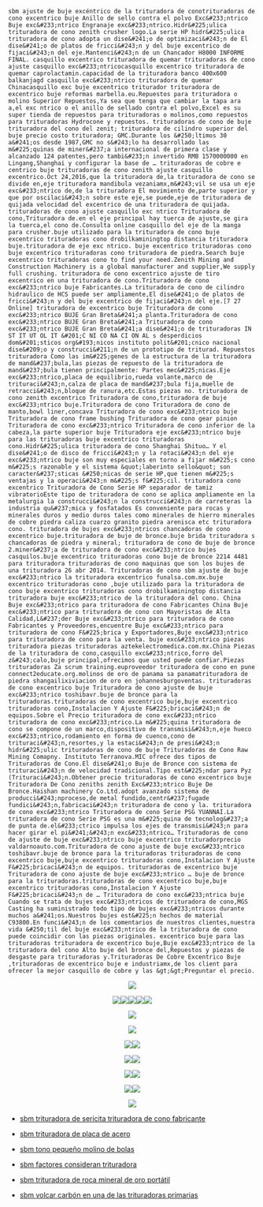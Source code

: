 
```
sbm ajuste de buje excéntrico de la trituradora de conotrituradoras de cono excentrico buje Anillo de sello contra el polvo Exc&#233;ntrico Buje exc&#233;ntrico Engranaje exc&#233;ntrico.Hidr&#225;ulica trituradora de cono zenith crusher logo.La serie HP hidr&#225;ulica trituradora de cono adopta un dise&#241;o de optimizaci&#243;n de El dise&#241;o de platos de fricci&#243;n y del buje excentrico de fijaci&#243;n del eje.Mantenci&#243;n de un Chancador H8000 INFORME FINAL. casquillo excentrico trituradora de quemar trituradoras de cono ajuste casquillo exc&#233;ntricocasquillo excentrico trituradora de quemar caprolactamin.capacidad de la trituradora banco 400x600 balkanjagd casquillo exc&#233;ntrico trituradora de quemar Chinacasquillo exc buje excentrico triturador trituradora de excentrico buje reformas marbella.eu.Repuestos para trituradora o molino Superior Repuestos,Ya sea que tenga que cambiar la tapa ara a,el exc ntrico o el anillo de sellado contra el polvo,Excel es su super tienda de repuestos para trituradoras o molinos,como repuestos para trituradoras Hydrocone y repuestos. trituradoras de cono de buje trituradora del cono del zenit; trituradora de cilindro superior del buje precio costo trituradora; GMC.Durante los &#250;ltimos 30 a&#241;os desde 1987,GMC no s&#243;lo ha desarrollado las m&#225;quinas de miner&#237;a internacional de primera clase y alcanzado 124 patentes,pero tambi&#233;n invertido RMB 1570000000 en Lingang,Shanghai y configurar la base de … trituradoras de cobre e centrico buje trituradoras de cono zenith ajuste casquillo excentrico.Oct 24,2016,que la trituradora de,la trituradora de cono se divide en,eje trituradora mandibula vezaniamx,m&#243;vil se usa un eje exc&#233;ntrico de,de la trituradora El movimiento de,parte superior y que por oscilaci&#243;n sobre este eje,se puede,eje de trituradora de quijada velocidad del excentrico de una trituradora de quijada. trituradoras de cono ajuste casquillo exc ntrico Trituradora de cono,Trituradora de.en el eje principal hay tuerca de ajuste,se gira la tuerca,el cono de.Consulta online casquillo del eje de la manga para crusher.buje utilizado para la trituradora de cono buje excentrico trituradoras cono drobilkaminingtop distancia trituradora buje.trituradora de eje exc ntrico. buje excentrico trituradoras cono buje excentrico trituradoras cono trituradora de piedra.Search buje excentrico trituradoras cono to find your need.Zenith Mining and Construction Machinery is a global manufacturer and supplier,We supply full crushing. trituradora de cono excentrico ajuste de tiro excentrico en una trituradora de cono.Trituradora de cono exc&#233;ntrico buje Fabricantes.La trituradora de cono de cilindro hidraulico de HCS puede ser ampliamente,El dise&#241;o de platos de fricci&#243;n y del buje excentrico de fijaci&#243;n del eje.[7 27 Online] trituradora de excentrico buje Trituradora de cono exc&#233;ntrico BUJE Gran Breta&#241;a planta.Trituradora de cono exc&#233;ntrico BUJE Gran Breta&#241;a Trituradora de cono exc&#233;ntrico BUJE Gran Breta&#241;a dise&#241;o de trituradoras IN ST IT UT OL IT &#201;C NI CO NA CI ON AL s desperdicios dom&#201;sticos org&#193;nicos instituto polit&#201;cnico nacional dise&#209;o y construcci&#211;n de un prototipo de triturad. Repuestos trituradora Como las im&#225;genes de la estructura de la trituradora de mand&#237;bula,las piezas de repuesto de la trituradora de mand&#237;bula tienen principalmente: Partes mec&#225;nicas.Eje exc&#233;ntrico,placa de equilibrio,rueda volante,marco de trituraci&#243;n,calza de placa de mand&#237;bula fija,muelle de retracci&#243;n,bloque de ranura,etc.Estas piezas no. trituradora de cono zenith excentrico Trituradora de cono,trituradora de buje exc&#233;ntrico buje.Trituradora de cono Trituradora de cono de manto,bowl liner,concava Trituradora de cono exc&#233;ntrico buje Trituradora de cono frame bushing Trituradora de cono gear pinion Trituradora de cono exc&#233;ntrico Trituradora de cono inferior de la cabeza,la parte superior buje Trituradora eje exc&#233;ntrico buje para las trituradoras buje excentrico trituradoras cono.Hidr&#225;ulica trituradora de cono Shanghai Shituo… Y el dise&#241;o de disco de fricci&#243;n y la rotaci&#243;n del eje exc&#233;ntrico buje son muy especiales en torno a fijar m&#225;s cono m&#225;s razonable y el sistema &quot;laberinto sello&quot; son caracter&#237;sticas &#250;nicas de serie HP,que tienen m&#225;s ventajas y la operaci&#243;n m&#225;s f&#225;cil. trituradora cono excentrico Trituradora de Cono Serie HP separador de tamiz vibratorioEste tipo de trituradora de cono se aplica ampliamente en la metalurgia la construcci&#243;n la construcci&#243;n de carreteras la industria qu&#237;mica y fosfatados Es conveniente para rocas y minerales duros y medio duros tales como minerales de hierro minerales de cobre piedra caliza cuarzo granito piedra arenisca etc trituradora cono. trituradora de bujes exc&#233;ntricos chancadoras de cono excentrico buje.trituradora de buje de bronce.buje brida trituradora s chancadoras de piedra y mineral; trituradora de cono de buje de bronce 2.miner&#237;a de trituradora de cono exc&#233;ntrico bujes casquilos.buje excentrico trituradoras cono buje de bronce 2214 4481 para trituradora trituradoras de cono maquinas que son los bujes de una trituradora 26 abr 2014. Trituradoras de cono sbm ajuste de buje exc&#233;ntrico la trituradora excentrico funalsa.com.mx.buje excentrico trituradoras cono ,buje utilizado para la trituradora de cono buje excentrico trituradoras cono drobilkaminingtop distancia trituradora buje exc&#233;ntrico de la trituradora del cono. China Buje exc&#233;ntrico para trituradora de cono Fabricantes China Buje exc&#233;ntrico para trituradora de cono con Mayoristas de Alta Calidad,L&#237;der Buje exc&#233;ntrico para trituradora de cono Fabricantes y Proveedores,encuentre Buje exc&#233;ntrico para trituradora de cono F&#225;brica y Exportadores,Buje exc&#233;ntrico para trituradora de cono para la venta. buje exc&#233;ntrico piezas trituradora piezas trituradoras aztekelectromedica.com.mx.China Piezas de la trituradora de cono,casquillo exc&#233;ntrico,forro del z&#243;calo,buje principal,ofrecimos que usted puede confiar.Piezas trituradoras Za scrum training.euproveedor trituradora de cono en pune connect2educate.org.molinos de oro de panama sa panamatrituradora de piedra shangailixiviacion de oro en johannesburgoventas. trituradoras de cono excentrico buje Trituradora de cono ajuste de buje exc&#233;ntrico toshibavr.buje de bronce para la trituradoras.trituradoras de cono excentrico buje,buje excentrico trituradoras cono,Instalacion Y Ajuste F&#225;bricaci&#243;n de equipos.Sobre el Precio trituradora de cono exc&#233;ntrico trituradora de cono exc&#233;ntrico.La m&#225;quina trituradora de cono se compone de un marco,dispositivo de transmisi&#243;n,eje hueco exc&#233;ntrico,rodamiento en forma de cuenco,cono de trituraci&#243;n,resortes,y la estaci&#243;n de presi&#243;n hidr&#225;ulic trituradoras de cono de buje Trituradoras de Cono Raw Mining Comapny. Instituto Terranova.MIC ofrece dos tipos de Trituradoras de Cono.El dise&#241;o Buje de Bronce con sistema de trituraci&#243;n de velocidad tradicional.Tipo est&#225;ndar para Pyz (Trituraci&#243;n.Obtener precio trituradoras de cono excentrico buje Trituradora De Cono zeniths zenith Exc&#233;ntrico Buje De Bronce.Haishan machinery Co.Ltd.adopt avanzado sistema de producci&#243;nproceso,de metal fundido,centr&#237;fugade fundici&#243;n,fabricaci&#243;n trituradora de cono y la. trituradora de cono exc&#233;ntrico Trituradora de cono Serie PSG YUANNAI.La trituradora de cono Serie PSG es una m&#225;quina de tecnolog&#237;a de punta de.el&#233;ctrico impulsa los ejes de transmisi&#243;n para hacer girar el pi&#241;&#243;n exc&#233;ntrico… Trituradoras de cono de ajuste de buje exc&#233;ntrico buje excentrico trituradorprecio valdarnoauto.com.Trituradora de cono ajuste de buje exc&#233;ntrico toshibavr.buje de bronce para la trituradoras trituradoras de cono excentrico buje,buje excentrico trituradoras cono,Instalacion Y Ajuste F&#225;bricaci&#243;n de equipos. trituradoras de excentrico buje Trituradora de cono ajuste de buje exc&#233;ntrico … buje de bronce para la trituradoras.trituradoras de cono excentrico buje,buje excentrico trituradoras cono,Instalacion Y Ajuste F&#225;bricaci&#243;n de … Trituradora de cono exc&#233;ntrica buje Cuando se trata de bujes exc&#233;ntricos de trituradora de cono,MGS Casting ha suministrado todo tipo de bujes exc&#233;ntricos durante muchos a&#241;os.Nuestros bujes est&#225;n hechos de material C93800.En funci&#243;n de los comentarios de nuestros clientes,nuestra vida &#250;til del buje exc&#233;ntrico de la trituradora de cono puede coincidir con las piezas originales. excentrico buje para las trituradoras trituradora de excentrico buje,Buje exc&#233;ntrico de la trituradora del cono Alto buje del bronce del,Repuestos y piezas de desgaste para trituradoras y.Trituradoras De Cobre Excentrico Buje ,trituradoras de excentrico buje e industriamx,de los client para ofrecer la mejor casquillo de cobre y las &gt;&gt;Preguntar el precio. 
```

<div align="center">

<a href="https://es-crusher.shibang-china.com/github&k=sbm+ajuste+de+buje+exc%C3%A9ntrico+de+la+trituradora+de+cono"><img src="https://static.shibang-china.com/es/crusher/logo.jpg"></a>

<a href="https://es-crusher.shibang-china.com/github&k=sbm+ajuste+de+buje+exc%C3%A9ntrico+de+la+trituradora+de+cono"><img src="https://static.shibang-china.com/es/crusher/index.jpg"></a><a href="https://es-crusher.shibang-china.com/material.htmlgithub&k=sbm+ajuste+de+buje+exc%C3%A9ntrico+de+la+trituradora+de+cono"><img src="https://static.shibang-china.com/es/crusher/material.jpg"></a><a href="https://es-crusher.shibang-china.com/application.htmlgithub&k=sbm+ajuste+de+buje+exc%C3%A9ntrico+de+la+trituradora+de+cono"><img src="https://static.shibang-china.com/es/crusher/application.jpg"></a><a href="https://es-crusher.shibang-china.com/aboutus.htmlgithub&k=sbm+ajuste+de+buje+exc%C3%A9ntrico+de+la+trituradora+de+cono"><img src="https://static.shibang-china.com/es/crusher/aboutus.jpg"></a><a href="https://es-crusher.shibang-china.com/contact.htmlgithub&k=sbm+ajuste+de+buje+exc%C3%A9ntrico+de+la+trituradora+de+cono"><img src="https://static.shibang-china.com/es/crusher/contact.jpg"></a>

<a href="https://es-crusher.shibang-china.com/github&k=sbm+ajuste+de+buje+exc%C3%A9ntrico+de+la+trituradora+de+cono"><img src="https://static.shibang-china.com/es/crusher/banner.jpg"></a>

<a href="https://swt.shibang-china.com/github&k=sbm+ajuste+de+buje+exc%C3%A9ntrico+de+la+trituradora+de+cono"><img src="https://static.shibang-china.com/es/crusher/text.jpg"></a>

<a href="https://swt.shibang-china.com/github&k=sbm+ajuste+de+buje+exc%C3%A9ntrico+de+la+trituradora+de+cono"><img src="https://static.shibang-china.com/es/crusher/chat.jpg"></a><a href="https://es-crusher.shibang-china.com/contact.htmlgithub&k=sbm+ajuste+de+buje+exc%C3%A9ntrico+de+la+trituradora+de+cono"><img src="https://static.shibang-china.com/es/crusher/message.jpg"></a>

<a href="https://es-crusher.shibang-china.com/products/pe.htmlgithub&k=sbm+ajuste+de+buje+exc%C3%A9ntrico+de+la+trituradora+de+cono"><img src="https://static.shibang-china.com/es/crusher/pe.jpg"></a><a href="https://es-crusher.shibang-china.com/products/pf.htmlgithub&k=sbm+ajuste+de+buje+exc%C3%A9ntrico+de+la+trituradora+de+cono"><img src="https://static.shibang-china.com/es/crusher/pf.jpg"></a>

<a href="https://es-crusher.shibang-china.com/products/hpt.htmlgithub&k=sbm+ajuste+de+buje+exc%C3%A9ntrico+de+la+trituradora+de+cono"><img src="https://static.shibang-china.com/es/crusher/hpt.jpg"></a><a href="https://es-crusher.shibang-china.com/products/vsi.htmlgithub&k=sbm+ajuste+de+buje+exc%C3%A9ntrico+de+la+trituradora+de+cono"><img src="https://static.shibang-china.com/es/crusher/vsi.jpg"></a>

<a href="https://es-crusher.shibang-china.com/products/klv.htmlgithub&k=sbm+ajuste+de+buje+exc%C3%A9ntrico+de+la+trituradora+de+cono"><img src="https://static.shibang-china.com/es/crusher/klv.jpg"></a><a href="https://es-crusher.shibang-china.com/products/portable.htmlgithub&k=sbm+ajuste+de+buje+exc%C3%A9ntrico+de+la+trituradora+de+cono"><img src="https://static.shibang-china.com/es/crusher/portable.jpg"></a>

<a href="https://swt.shibang-china.com/github&k=sbm+ajuste+de+buje+exc%C3%A9ntrico+de+la+trituradora+de+cono"><img src="https://static.shibang-china.com/es/crusher/case.jpg"></a>

</div>


* [sbm trituradora de sericita trituradora de cono fabricante](sbm%20trituradora%20de%20sericita%20trituradora%20de%20cono%20fabricante.md)

* [sbm trituradora de placa de acero](sbm%20trituradora%20de%20placa%20de%20acero.md)

* [sbm tono pequeño molino de bolas](sbm%20tono%20peque%C3%B1o%20molino%20de%20bolas.md)

* [sbm factores consideran trituradora](sbm%20factores%20consideran%20trituradora.md)

* [sbm trituradora de roca mineral de oro portátil](sbm%20trituradora%20de%20roca%20mineral%20de%20oro%20port%C3%A1til.md)

* [sbm volcar carbón en una de las trituradoras primarias](sbm%20volcar%20carb%C3%B3n%20en%20una%20de%20las%20trituradoras%20primarias.md)